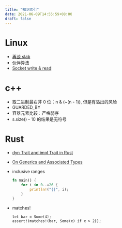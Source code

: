 ```yaml
---
title: "知识索引"
date: 2021-06-09T14:55:59+08:00
draft: false
---
```


# Linux

- [再谈 slab](https://zhuanlan.zhihu.com/p/61457076)
- 伙伴算法
- [Socket write & read](https://www.cnblogs.com/junneyang/p/6126635.html)

# c++

- 取二进制最右非 0 位：n & (~(n - 1)), 但是有溢出的风险
- GUARDED_BY
- 容器元素比较：严格弱序
- s.size() - 10 的结果是无符号

# Rust

- [dyn Trait and impl Trait in Rust](https://www.ncameron.org/blog/dyn-trait-and-impl-trait-in-rust/)

- [On Generics and Associated Types](https://blog.thomasheartman.com/posts/on-generics-and-associated-types)

- inclusive ranges

  ```rust
  fn main() {
      for i in 0..=26 {
          println!("{}", i);
      }
  }
  ```

- matches!

  ```
  let bar = Some(4);
  assert!(matches!(bar, Some(x) if x > 2));
  ```
